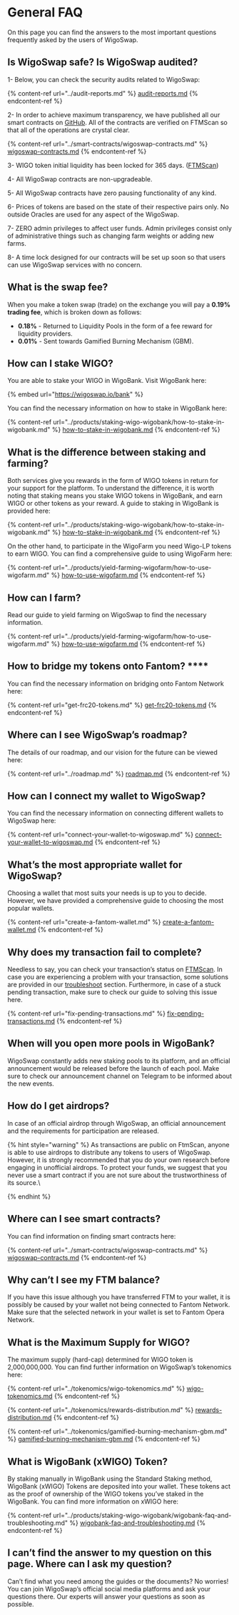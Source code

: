# General FAQ

On this page you can find the answers to the most important questions frequently asked by the users of WigoSwap.

## **Is WigoSwap safe? Is WigoSwap audited?**&#x20;

1- Below, you can check the security audits related to WigoSwap:

{% content-ref url="../audit-reports.md" %}
[audit-reports.md](../audit-reports.md)
{% endcontent-ref %}

2- In order to achieve maximum transparency, we have published all our smart contracts on [GitHub](https://github.com/wigoswap). All of the contracts are verified on FTMScan so that all of the operations are crystal clear.

{% content-ref url="../smart-contracts/wigoswap-contracts.md" %}
[wigoswap-contracts.md](../smart-contracts/wigoswap-contracts.md)
{% endcontent-ref %}

3- WIGO token initial liquidity has been locked for 365 days. ([FTMScan](https://ftmscan.com/tx/0x47e0c57c360b64a1e0be3696623bb8144ace737d433e6d83f9796e05007c7c41))

4- All WigoSwap contracts are non-upgradeable.

5- All WigoSwap contracts have zero pausing functionality of any kind.&#x20;

6- Prices of tokens are based on the state of their respective pairs only. No outside Oracles are used for any aspect of the WigoSwap.

7- ZERO admin privileges to affect user funds. Admin privileges consist only of administrative things such as changing farm weights or adding new farms.

8- A time lock designed for our contracts will be set up soon so that users can use WigoSwap services with no concern.

## What is the swap fee?

When you make a token swap (trade) on the exchange you will pay a **0.19% trading fee**, which is broken down as follows:

* **0.18%** - Returned to Liquidity Pools in the form of a fee reward for liquidity providers.
* **0.01%** - Sent towards Gamified Burning Mechanism (GBM).

## **How can I stake WIGO?**

You are able to stake your WIGO in WigoBank. Visit WigoBank here:

{% embed url="https://wigoswap.io/bank" %}

You can find the necessary information on how to stake in WigoBank here:

{% content-ref url="../products/staking-wigo-wigobank/how-to-stake-in-wigobank.md" %}
[how-to-stake-in-wigobank.md](../products/staking-wigo-wigobank/how-to-stake-in-wigobank.md)
{% endcontent-ref %}

## **What is the difference between staking and farming?**

Both services give you rewards in the form of WIGO tokens in return for your support for the platform. To understand the difference, it is worth noting that staking means you stake WIGO tokens in WigoBank, and earn WIGO or other tokens as your reward. A guide to staking in WigoBank is provided here:

{% content-ref url="../products/staking-wigo-wigobank/how-to-stake-in-wigobank.md" %}
[how-to-stake-in-wigobank.md](../products/staking-wigo-wigobank/how-to-stake-in-wigobank.md)
{% endcontent-ref %}

On the other hand, to participate in the WigoFarm you need Wigo-LP tokens to earn WIGO. You can find a comprehensive guide to using WigoFarm here:

{% content-ref url="../products/yield-farming-wigofarm/how-to-use-wigofarm.md" %}
[how-to-use-wigofarm.md](../products/yield-farming-wigofarm/how-to-use-wigofarm.md)
{% endcontent-ref %}

## **How can I farm?**&#x20;

Read our guide to yield farming on WigoSwap to find the necessary information.&#x20;

{% content-ref url="../products/yield-farming-wigofarm/how-to-use-wigofarm.md" %}
[how-to-use-wigofarm.md](../products/yield-farming-wigofarm/how-to-use-wigofarm.md)
{% endcontent-ref %}

## How to bridge my tokens onto Fantom? ****&#x20;

You can find the necessary information on bridging onto Fantom Network here:&#x20;

{% content-ref url="get-frc20-tokens.md" %}
[get-frc20-tokens.md](get-frc20-tokens.md)
{% endcontent-ref %}

## **Where can I see WigoSwap’s roadmap?**

The details of our roadmap, and our vision for the future can be viewed here:

{% content-ref url="../roadmap.md" %}
[roadmap.md](../roadmap.md)
{% endcontent-ref %}

## **How can I connect my wallet to WigoSwap?**

You can find the necessary information on connecting different wallets to WigoSwap here:

{% content-ref url="connect-your-wallet-to-wigoswap.md" %}
[connect-your-wallet-to-wigoswap.md](connect-your-wallet-to-wigoswap.md)
{% endcontent-ref %}

## **What’s the most appropriate wallet for WigoSwap?**

Choosing a wallet that most suits your needs is up to you to decide. However, we have provided a comprehensive guide to choosing the most popular wallets.&#x20;

{% content-ref url="create-a-fantom-wallet.md" %}
[create-a-fantom-wallet.md](create-a-fantom-wallet.md)
{% endcontent-ref %}

## **Why does my transaction fail to complete?**

Needless to say, you can check your transaction’s status on [FTMScan](https://ftmscan.com). In case you are experiencing a problem with your transaction, some solutions are provided in our [troubleshoot](troubleshoot.md) section. Furthermore, in case of a stuck pending transaction, make sure to check our guide to solving this issue here.&#x20;

{% content-ref url="fix-pending-transactions.md" %}
[fix-pending-transactions.md](fix-pending-transactions.md)
{% endcontent-ref %}

## When will you open more pools in WigoBank?

WigoSwap constantly adds new staking pools to its platform, and an official announcement would be released before the launch of each pool. Make sure to check our announcement channel on Telegram to be informed about the new events.&#x20;

## How do I get airdrops?

In case of an official airdrop through WigoSwap, an official announcement and the requirements for participation are released.&#x20;

{% hint style="warning" %}
As transactions are public on FtmScan, anyone is able to use airdrops to distribute any tokens to users of WigoSwap. However, it is strongly recommended that you do your own research before engaging in unofficial airdrops. To protect your funds, we suggest that you never use a smart contract if you are not sure about the trustworthiness of its source.\

{% endhint %}

## **Where can I see smart contracts?**

You can find information on finding smart contracts here:

{% content-ref url="../smart-contracts/wigoswap-contracts.md" %}
[wigoswap-contracts.md](../smart-contracts/wigoswap-contracts.md)
{% endcontent-ref %}

## **Why can’t I see my FTM balance?**

If you have this issue although you have transferred FTM to your wallet, it is possibly be caused by your wallet not being connected to Fantom Network. Make sure that the selected network in your wallet is set to Fantom Opera Network.

## **What is the Maximum Supply for WIGO?**

The maximum supply (hard-cap) determined for WIGO token is 2,000,000,000. You can find further information on WigoSwap’s tokenomics here:

{% content-ref url="../tokenomics/wigo-tokenomics.md" %}
[wigo-tokenomics.md](../tokenomics/wigo-tokenomics.md)
{% endcontent-ref %}

{% content-ref url="../tokenomics/rewards-distribution.md" %}
[rewards-distribution.md](../tokenomics/rewards-distribution.md)
{% endcontent-ref %}

{% content-ref url="../tokenomics/gamified-burning-mechanism-gbm.md" %}
[gamified-burning-mechanism-gbm.md](../tokenomics/gamified-burning-mechanism-gbm.md)
{% endcontent-ref %}

## **What is WigoBank (xWIGO) Token?**   &#x20;

By staking manually in WigoBank using the Standard Staking method, WigoBank (xWIGO) Tokens are deposited into your wallet. These tokens act as the proof of ownership of the WIGO tokens you’ve staked in the WigoBank. You can find more information on xWIGO here:

{% content-ref url="../products/staking-wigo-wigobank/wigobank-faq-and-troubleshooting.md" %}
[wigobank-faq-and-troubleshooting.md](../products/staking-wigo-wigobank/wigobank-faq-and-troubleshooting.md)
{% endcontent-ref %}

## **I can’t find the answer to my question on this page. Where can I ask my question?**

Can’t find what you need among the guides or the documents? No worries! You can join WigoSwap’s official social media platforms and ask your questions there. Our experts will answer your questions as soon as possible.  &#x20;
